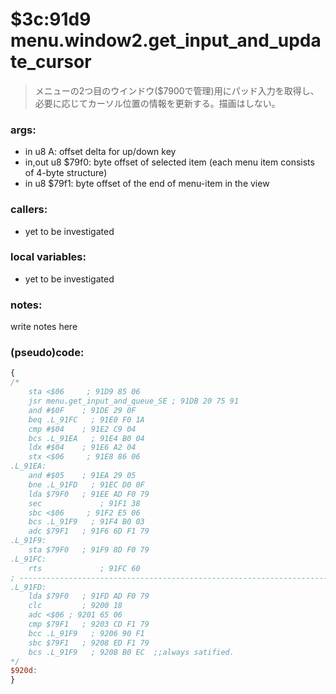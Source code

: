 ﻿


# $3c:91d9 menu.window2.get_input_and_update_cursor
> メニューの2つ目のウインドウ($7900で管理)用にパッド入力を取得し、必要に応じてカーソル位置の情報を更新する。描画はしない。

### args:
+	in u8 A: offset delta for up/down key
+	in,out u8 $79f0: byte offset of selected item (each menu item consists of 4-byte structure)
+	in u8 $79f1: byte offset of the end of menu-item in the view

### callers:
+	yet to be investigated

### local variables:
+	yet to be investigated

### notes:
write notes here

### (pseudo)code:
```js
{
/*
    sta <$06     ; 91D9 85 06
    jsr menu.get_input_and_queue_SE ; 91DB 20 75 91
    and #$0F    ; 91DE 29 0F
    beq .L_91FC   ; 91E0 F0 1A
    cmp #$04    ; 91E2 C9 04
    bcs .L_91EA   ; 91E4 B0 04
    ldx #$04    ; 91E6 A2 04
    stx <$06     ; 91E8 86 06
.L_91EA:
    and #$05    ; 91EA 29 05
    bne .L_91FD   ; 91EC D0 0F
    lda $79F0   ; 91EE AD F0 79
    sec             ; 91F1 38
    sbc <$06     ; 91F2 E5 06
    bcs .L_91F9   ; 91F4 B0 03
    adc $79F1   ; 91F6 6D F1 79
.L_91F9:
    sta $79F0   ; 91F9 8D F0 79
.L_91FC:
    rts             ; 91FC 60
; ----------------------------------------------------------------------------
.L_91FD:
    lda $79F0   ; 91FD AD F0 79
    clc         ; 9200 18
    adc <$06 ; 9201 65 06
    cmp $79F1   ; 9203 CD F1 79
    bcc .L_91F9   ; 9206 90 F1
    sbc $79F1   ; 9208 ED F1 79
    bcs .L_91F9   ; 920B B0 EC  ;;always satified.
*/
$920d:
}
```


